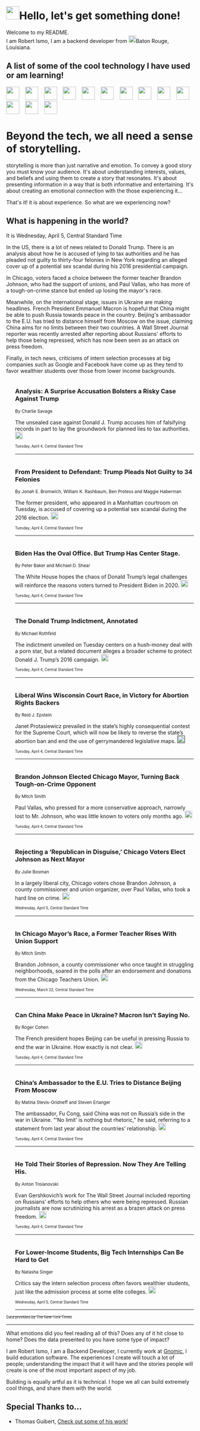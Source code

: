 <h1><img src="https://emojis.slackmojis.com/emojis/images/1643514375/3493/hot-coffee.gif?1643514375" width="35"/>Hello, let's get something done!</h1>

<p>Welcome to my README.<br/>
I am Robert Ismo, I am a backend developer from <img src="https://emojis.slackmojis.com/emojis/images/1638395689/50435/moulin_rouge.png?1638395689" width="20"/>Baton Rouge, Louisiana.</p>
<h2>A list of some of the cool technology I have used or am learning!</h2>
<p>
<img src="https://emojis.slackmojis.com/emojis/images/1643516091/21142/meow_bongotap.gif?1643516091" width="35" alt="">
<img src="https://img.shields.io/badge/Favorite%20Frontend%20Framework-SvelteKit-f83903" alt="">
<img src="https://img.shields.io/badge/Second%20Favorite-Vue-40b581" alt="">
<img src="https://img.shields.io/badge/Most%20Used%20Runtime-Nodejs-78b061" alt="">
<img src="https://emojis.slackmojis.com/emojis/images/1643517416/34482/fire.gif?1643517416" width="35" alt="">
<img src="https://img.shields.io/badge/Javascript%20But%20Better-Typescript-0078ca" alt="">
<img src="https://img.shields.io/badge/Favorite%20Language-Elixir-3e244d" alt="">
<img src="https://img.shields.io/badge/Containerize%20Everything-Docker-6ac9ef" alt="">
<img src="https://emojis.slackmojis.com/emojis/images/1643514596/5999/meow_party.gif?1643514596" width="35" alt="">
<img src="https://img.shields.io/badge/API%20Love%20Language-Graphql-de32a5" alt="">
<img src="https://img.shields.io/badge/Our%20Favorite%20Version%20Controller-Git-e94f33" alt="">
<img src="https://img.shields.io/badge/Favorite%20Database-Redis-d42d1d" alt="">
<img src="https://emojis.slackmojis.com/emojis/images/1643514559/5584/deployparrot.gif?1643514559" width="35" alt="">
<img src="https://img.shields.io/badge/Container%20Interstate-RabbitMQ-f66200" alt="">
<img src="https://img.shields.io/badge/Gotta%20Learn-Kubernetes-316adf" alt="">
<img src="https://img.shields.io/badge/Really%20Mature%20Now-WASM-654fef" alt="">
<img src="https://emojis.slackmojis.com/emojis/images/1666642497/61942/dance_vibe.gif?1666642497" width="35" alt="">
<img src="https://img.shields.io/badge/For%20My%20M1-ARM64-657d96" alt="">
<img src="https://img.shields.io/badge/Loving%20This%20So%20Much-TailwindCSS-17bcb5" alt="">
<img src="https://img.shields.io/badge/Cool%20Build%20Tool-Vite-f9cb24" alt="">
<img src="https://emojis.slackmojis.com/emojis/images/1669231376/62819/working-on-it.gif?1669231376" width="35" alt="">
<img src="https://img.shields.io/badge/Fun%20and%20Easy%20Database-MongoDB-5f8c49" alt="">
<img src="https://img.shields.io/badge/JS%20Life%20Support-NPM-c73737" alt="">
<img src="https://img.shields.io/badge/I%20Liked%20It-DynamoDB-0073b9" alt="">
<img src="https://emojis.slackmojis.com/emojis/images/1643514045/46/question.gif?1643514045" width="35" alt="">
<img src="https://img.shields.io/badge/cool-React-60d6f9" alt="">
<img src="https://img.shields.io/badge/Future%20Big%20Project-Lambda-f37e00" alt="">
<img src="https://img.shields.io/badge/NPM%20But%20Better-PNPM-f1aa07" alt="">
<img src="https://emojis.slackmojis.com/emojis/images/1643514943/9662/fbwow.gif?1643514943" width="35" alt="">
<img src="https://img.shields.io/badge/First%20Language-C-662079" alt="">
<img src="https://img.shields.io/badge/Where%20I%20Deploy%20Frontend-Vercel-000000" alt="">
<img src="https://img.shields.io/badge/Who%20Does%20not%20Want%20an%20App-Swift-f9492a" alt="">
<img src="https://emojis.slackmojis.com/emojis/images/1643514058/151/javascript.png?1643514058" width="35" alt="">
<img src="https://img.shields.io/badge/cool-Python-fbd542" alt="">
<img src="https://img.shields.io/badge/Favorite%20Something-Stripe-656cdc" alt="">
<img src="https://img.shields.io/badge/Of%20Course-HTML5-ed6327" alt="">
<img src="https://emojis.slackmojis.com/emojis/images/1660415405/60731/bomb.gif?1660415405" width="35" alt="">
<img src="https://img.shields.io/badge/hate-CSS-2964ec" alt="">
<img src="https://img.shields.io/badge/Learning-CircleCI-141215" alt="">
<img src="https://img.shields.io/badge/Learning-Rust-fbbb3b" alt="">
<img src="https://emojis.slackmojis.com/emojis/images/1660415397/60712/writing-hand.gif?1660415397" width="35" alt="">
<img src="https://img.shields.io/badge/Dev%20Browser%20of%20Choice-Firefox-cc4e26" alt="">
<img src="https://img.shields.io/badge/Recoverying%20From%20Windows-UNIX-1781e3" alt="">
<img src="https://img.shields.io/badge/LOVE-LogSeq-90c1c2" alt="">
<img src="https://emojis.slackmojis.com/emojis/images/1643514066/223/kirby.gif?1643514066" width="35" alt="">
<img src="https://img.shields.io/badge/Daily%20Driver-MacOS-e6e6e8" alt="">
<img src="https://img.shields.io/badge/Git%20Server-Github-000000" alt="">
<img src="https://img.shields.io/badge/enjoyable-EC2-f17428" alt="">
<img src="https://emojis.slackmojis.com/emojis/images/1643514239/2069/excited.gif?1643514239" width="35" alt="">
</p>
<h1>Beyond the tech, we all need a sense of storytelling.</h1>
<p>storytelling is more than just narrative and emotion. To convey a good story you must know your audience. It's about understanding interests, values, and beliefs and using them to create a story that resonates. It's about presenting information in a way that is both informative and entertaining. It's about creating an emotional connection with the those experiencing it...</p>
<p>That's it! it is about experience. So what are we experiencing now?</p>
<h2>What is happening in the world?</h2>
<p>It is Wednesday, April 5, Central Standard Time</p>
<p>
In the US, there is a lot of news related to Donald Trump. There is an analysis about how he is accused of lying to tax authorities and he has pleaded not guilty to thirty-four felonies in New York regarding an alleged cover up of a potential sex scandal during his 2016 presidential campaign. 

In Chicago, voters faced a choice between the former teacher Brandon Johnson, who had the support of unions, and Paul Vallas, who has more of a tough-on-crime stance but ended up losing the mayor&#39;s race. 

Meanwhile, on the international stage, issues in Ukraine are making headlines. French President Emmanuel Macron is hopeful that China might be able to push Russia towards peace in the country. Beijing&#39;s ambassador to the E.U. has tried to distance himself from Moscow on the issue, claiming China aims for no limits between their two countries. A Wall Street Journal reporter was recently arrested after reporting about Russians&#39; efforts to help those being repressed, which has now been seen as an attack on press freedom.

Finally, in tech news, criticisms of intern selection processes at big companies such as Google and Facebook have come up as they tend to favor wealthier students over those from lower income backgrounds.</p>
<ol>
<img src="https://img.shields.io/badge/-us-blue" alt="">
<h3>Analysis: A Surprise Accusation Bolsters a Risky Case Against Trump</h3>
<sub>By Charlie Savage</sub>
<p>The unsealed case against Donald J. Trump accuses him of falsifying records in part to lay the groundwork for planned lies to tax authorities.  <a href="https://nyti.ms/3MzUGm7"><img src="https://developer.nytimes.com/files/poweredby_nytimes_30b.png?v=1583354208352" height="20"></a></p>
<sub><sub>Tuesday, April 4, Central Standard Time</sub></sub>
<hr/>
<img src="https://img.shields.io/badge/-nyregion-blue" alt="">
<h3>From President to Defendant: Trump Pleads Not Guilty to 34 Felonies</h3>
<sub>By Jonah E. Bromwich, William K. Rashbaum, Ben Protess and Maggie Haberman</sub>
<p>The former president, who appeared in a Manhattan courtroom on Tuesday, is accused of covering up a potential sex scandal during the 2016 election.  <a href="https://nyti.ms/42YOgT4"><img src="https://developer.nytimes.com/files/poweredby_nytimes_30b.png?v=1583354208352" height="20"></a></p>
<sub><sub>Tuesday, April 4, Central Standard Time</sub></sub>
<hr/>
<img src="https://img.shields.io/badge/-us-blue" alt="">
<h3>Biden Has the Oval Office. But Trump Has Center Stage.</h3>
<sub>By Peter Baker and Michael D. Shear</sub>
<p>The White House hopes the chaos of Donald Trump’s legal challenges will reinforce the reasons voters turned to President Biden in 2020.  <a href="https://nyti.ms/3KAzV8q"><img src="https://developer.nytimes.com/files/poweredby_nytimes_30b.png?v=1583354208352" height="20"></a></p>
<sub><sub>Tuesday, April 4, Central Standard Time</sub></sub>
<hr/>
<img src="https://img.shields.io/badge/-nyregion-blue" alt="">
<h3>The Donald Trump Indictment, Annotated</h3>
<sub>By Michael Rothfeld</sub>
<p>The indictment unveiled on Tuesday centers on a hush-money deal with a porn star, but a related document alleges a broader scheme to protect Donald J. Trump’s 2016 campaign.  <a href="https://nyti.ms/3nPNJ64"><img src="https://developer.nytimes.com/files/poweredby_nytimes_30b.png?v=1583354208352" height="20"></a></p>
<sub><sub>Tuesday, April 4, Central Standard Time</sub></sub>
<hr/>
<img src="https://img.shields.io/badge/-us-blue" alt="">
<h3>Liberal Wins Wisconsin Court Race, in Victory for Abortion Rights Backers</h3>
<sub>By Reid J. Epstein</sub>
<p>Janet Protasiewicz prevailed in the state’s highly consequential contest for the Supreme Court, which will now be likely to reverse the state’s abortion ban and end the use of gerrymandered legislative maps.  <a href=""><img src="https://developer.nytimes.com/files/poweredby_nytimes_30b.png?v=1583354208352" height="20"></a></p>
<sub><sub>Tuesday, April 4, Central Standard Time</sub></sub>
<hr/>
<img src="https://img.shields.io/badge/-us-blue" alt="">
<h3>Brandon Johnson Elected Chicago Mayor, Turning Back Tough-on-Crime Opponent</h3>
<sub>By Mitch Smith</sub>
<p>Paul Vallas, who pressed for a more conservative approach, narrowly lost to Mr. Johnson, who was little known to voters only months ago.  <a href="https://nyti.ms/3MA56Cf"><img src="https://developer.nytimes.com/files/poweredby_nytimes_30b.png?v=1583354208352" height="20"></a></p>
<sub><sub>Tuesday, April 4, Central Standard Time</sub></sub>
<hr/>
<img src="https://img.shields.io/badge/-us-blue" alt="">
<h3>Rejecting a ‘Republican in Disguise,’ Chicago Voters Elect Johnson as Next Mayor</h3>
<sub>By Julie Bosman</sub>
<p>In a largely liberal city, Chicago voters chose Brandon Johnson, a county commissioner and union organizer, over Paul Vallas, who took a hard line on crime.  <a href="https://nyti.ms/3McVjlg"><img src="https://developer.nytimes.com/files/poweredby_nytimes_30b.png?v=1583354208352" height="20"></a></p>
<sub><sub>Wednesday, April 5, Central Standard Time</sub></sub>
<hr/>
<img src="https://img.shields.io/badge/-us-blue" alt="">
<h3>In Chicago Mayor’s Race, a Former Teacher Rises With Union Support</h3>
<sub>By Mitch Smith</sub>
<p>Brandon Johnson, a county commissioner who once taught in struggling neighborhoods, soared in the polls after an endorsement and donations from the Chicago Teachers Union.  <a href="https://nyti.ms/405lm1H"><img src="https://developer.nytimes.com/files/poweredby_nytimes_30b.png?v=1583354208352" height="20"></a></p>
<sub><sub>Wednesday, March 22, Central Standard Time</sub></sub>
<hr/>
<img src="https://img.shields.io/badge/-world-blue" alt="">
<h3>Can China Make Peace in Ukraine? Macron Isn’t Saying No.</h3>
<sub>By Roger Cohen</sub>
<p>The French president hopes Beijing can be useful in pressing Russia to end the war in Ukraine. How exactly is not clear.  <a href="https://nyti.ms/3maFxMY"><img src="https://developer.nytimes.com/files/poweredby_nytimes_30b.png?v=1583354208352" height="20"></a></p>
<sub><sub>Tuesday, April 4, Central Standard Time</sub></sub>
<hr/>
<img src="https://img.shields.io/badge/-world-blue" alt="">
<h3>China’s Ambassador to the E.U. Tries to Distance Beijing From Moscow</h3>
<sub>By Matina Stevis-Gridneff and Steven Erlanger</sub>
<p>The ambassador, Fu Cong, said China was not on Russia’s side in the war in Ukraine. “‘No limit’ is nothing but rhetoric,” he said, referring to a statement from last year about the countries’ relationship.  <a href="https://nyti.ms/3GjNrKO"><img src="https://developer.nytimes.com/files/poweredby_nytimes_30b.png?v=1583354208352" height="20"></a></p>
<sub><sub>Tuesday, April 4, Central Standard Time</sub></sub>
<hr/>
<img src="https://img.shields.io/badge/-world-blue" alt="">
<h3>He Told Their Stories of Repression. Now They Are Telling His.</h3>
<sub>By Anton Troianovski</sub>
<p>Evan Gershkovich’s work for The Wall Street Journal included reporting on Russians’ efforts to help others who were being repressed. Russian journalists are now scrutinizing his arrest as a brazen attack on press freedom.  <a href="https://nyti.ms/3Kc1x1X"><img src="https://developer.nytimes.com/files/poweredby_nytimes_30b.png?v=1583354208352" height="20"></a></p>
<sub><sub>Tuesday, April 4, Central Standard Time</sub></sub>
<hr/>
<img src="https://img.shields.io/badge/-business-blue" alt="">
<h3>For Lower-Income Students, Big Tech Internships Can Be Hard to Get</h3>
<sub>By Natasha Singer</sub>
<p>Critics say the intern selection process often favors wealthier students, just like the admission process at some elite colleges.  <a href="https://nyti.ms/3McVjBM"><img src="https://developer.nytimes.com/files/poweredby_nytimes_30b.png?v=1583354208352" height="20"></a></p>
<sub><sub>Wednesday, April 5, Central Standard Time</sub></sub>
<hr/>
</ol>
<a href="https://developer.nytimes.com"><sub><sub>Data provided by The New York Times</sub></sub></a>
<hr/>
<p>What emotions did you feel reading all of this? Does any of it hit close to home? Does the data presented to you have some type of impact?</p>
<p>I am Robert Ismo, I am a Backend Developer, I currently work at <a href="https://gnomic.education/">Gnomic</a>, I build education software. The experiences I create will touch a lot of people; understanding the impact that it will have and the stories people will create is one of the most important aspect of my job.</p>
<p>Building is equally artful as it is technical. I hope we all can build extremely cool things, and share them with the world.</p>
<h2>Special Thanks to...</h2>
<ul>
<li>Thomas Guibert, <a href="https://github.com/thmsgbrt/thmsgbrt">Check out some of his work!</a></li>
</ul>